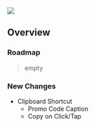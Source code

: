 <img src="https://img.shields.io/badge/License-MIT-orange">

<br>

## Overview

### Roadmap
> empty

### New Changes
+ Clipboard Shortcut
    + Promo Code Caption
    + Copy on Click/Tap

